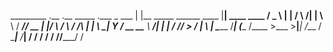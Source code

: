 
_________ .__                         .__                    _____  .___ 
\_   ___ \|  |__ _____    ______ ____ |__| ____    ____     /  _  \ |   |
/    \  \/|  |  \\__  \  /  ___// __ \|  |/    \  / ___\   /  /_\  \|   |
\     \___|   Y  \/ __ \_\___ \\  ___/|  |   |  \/ /_/  > /    |    \   |
 \______  /___|  (____  /____  >\___  >__|___|  /\___  /  \____|__  /___|
        \/     \/     \/     \/     \/        \//_____/           \/     
